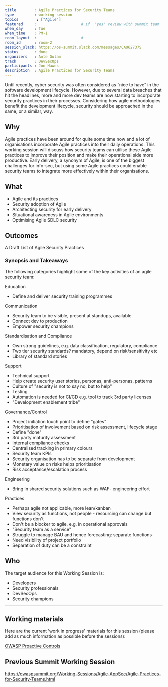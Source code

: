 ```yaml
---
title        : Agile Practices for Security Teams
type         : working-session
topics        : ["Agile"]
featured     :                    # if  "yes" review with summit team
when_day     : Tue
when_time    : PM-1
room_layout  :                    #
room_id      : room-2
session_slack: https://os-summit.slack.com/messages/CAU62737S
status       : done
organizers   : Ante Gulam
track        : DevSecOps
participants : Jon Hawes
description  : Agile Practices for Security Teams
---
```


Until recently, cyber security was often considered as “nice to have” in the software development lifecycle. However, due to several data breaches that hit the headlines, more and more dev teams are now starting to incorporate security practices in their processes.
Considering how agile methodologies benefit the development lifecycle, security should be approached in the same, or a similar, way.

## Why

Agile practices have been around for quite some time now and a lot of organisations incorporate Agile practices into their daily operations. This working session will discuss how security teams can utilise these Agile practices to improve their position and make their operational side more productive. Early delivery, a synonym of Agile, is one of the biggest challenges for info-sec, but using some Agile practices could enable security teams to integrate more effectively within their organisations.

## What

- Agile and its practices
- Security adoption of Agile
- Architecting security for early delivery
- Situational awareness in Agile environments
- Optimising Agile SDLC security

## Outcomes

A Draft List of Agile Security Practices

### Synopsis and Takeaways

The following categories highlight some of the key activities of an agile security team:

Education
- Define and deliver security training programmes

Communication
- Security team to be visible, present at standups, available
- Connect dev to production
- Empower security champions

Standardisation and Compliance
- Own strong guidelines, e.g. data classification, regulatory, compliance
- Two tier security standards? mandatory, depend on risk/sensitivity etc
- Library of standard stories

Support
- Technical support
- Help create security user stories, personas, anti-personas, patterns
- Culture of "security is not to say no, but to help"
- Testing
- Automation is needed for CI/CD e.g. tool to track 3rd party licenses
- "Development enablement tribe"

Governance/Control
- Project initiation touch point to define "gates"
- Prioritisation of involvement based on risk assessment, lifecycle stage
- Define "done"
- 3rd party maturity assessment
- Internal compliance checks
- Centralised tracking in primary colours
- Security team KPIs
- Security organisation has to be separate from development
- Monetary value on risks helps prioritisation
- Risk acceptance/escalation process

Engineering
- Bring in shared security solutions such as WAF- engineering effort

Practices
- Perhaps agile not applicable, more lean/kanban
- View security as functions, not people - resourcing can change but functions don't
- Don't be a blocker to agile, e.g. in operational approvals
- "Security team as a service"
- Struggle to manage BAU and hence forecasting: separate functions
- Need visibility of project portfolio
- Separation of duty can be a constraint

## Who

The target audience for this Working Session is:

- Developers
- Security professionals
- DevSecOps
- Security champions

---

## Working materials

Here are the current 'work in progress' materials for this session (please add as much information as possible before the sessions):

<a href="https://www.owasp.org/index.php/OWASP_Proactive_Controls#tab=OWASP_Proactive_Controls_2016">OWASP Proactive Controls</a>

## Previous Summit Working Session

https://owaspsummit.org/Working-Sessions/Agile-AppSec/Agile-Practices-for-Security-Teams.html
